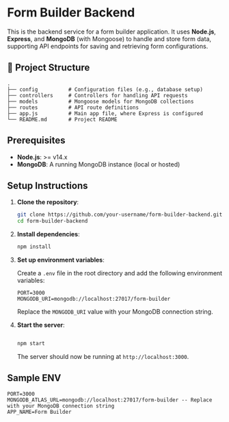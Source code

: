 # Form Builder Backend

This is the backend service for a form builder application. It uses **Node.js**, **Express**, and **MongoDB** (with Mongoose) to handle and store form data, supporting API endpoints for saving and retrieving form configurations.

## 📂 Project Structure

```
.
├── config          # Configuration files (e.g., database setup)
├── controllers     # Controllers for handling API requests
├── models          # Mongoose models for MongoDB collections
├── routes          # API route definitions
├── app.js          # Main app file, where Express is configured
└── README.md       # Project README
```

## Prerequisites

- **Node.js**: >= v14.x
- **MongoDB**: A running MongoDB instance (local or hosted)

## Setup Instructions

1. **Clone the repository**:

   ```bash
   git clone https://github.com/your-username/form-builder-backend.git
   cd form-builder-backend
   ```

2. **Install dependencies**:

   ```bash
   npm install
   ```

3. **Set up environment variables**:

   Create a `.env` file in the root directory and add the following environment variables:

   ```env
   PORT=3000
   MONGODB_URI=mongodb://localhost:27017/form-builder
   ```

   Replace the `MONGODB_URI` value with your MongoDB connection string.

4. **Start the server**:

   ```bash

   npm start
   ```

   The server should now be running at `http://localhost:3000`.

## Sample ENV

```env
PORT=3000
MONGODB_ATLAS_URL=mongodb://localhost:27017/form-builder -- Replace with your MongoDB connection string
APP_NAME=Form Builder
```
